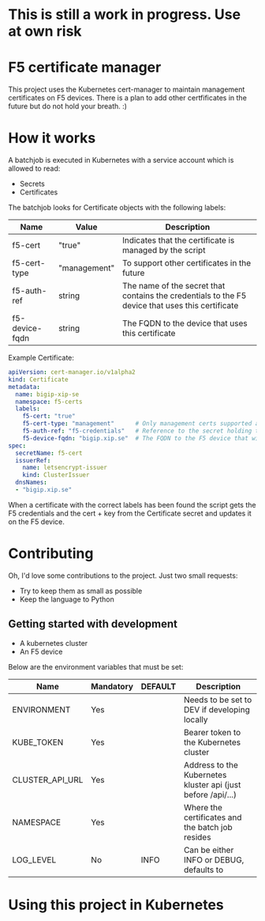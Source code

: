 # This is still a work in progress. Use at own risk

# F5 certificate manager

This project uses the Kubernetes cert-manager to maintain management certificates on F5 devices.
There is a plan to add other certfificates in the future but do not hold your breath. :)

# How it works
A batchjob is executed in Kubernetes with a service account which is allowed to read:

* Secrets
* Certificates

The batchjob looks for Certificate objects with the following labels:

| Name           | Value        | Description                                                                                      |
|----------------|--------------|--------------------------------------------------------------------------------------------------|
| f5-cert        | "true"       | Indicates that the certificate is managed by the script                                          |
| f5-cert-type   | "management" | To support other certificates in the future                                                      |
| f5-auth-ref    | string       | The name of the secret that contains the credentials to the F5 device that uses this certificate |
| f5-device-fqdn | string       | The FQDN to the device that uses this certificate                                                |

Example Certificate:
```yaml
apiVersion: cert-manager.io/v1alpha2
kind: Certificate
metadata:
  name: bigip-xip-se
  namespace: f5-certs
  labels:
    f5-cert: "true"
    f5-cert-type: "management"      # Only management certs supported at the moment
    f5-auth-ref: "f5-credentials"   # Reference to the secret holding the credentials (same namespace)
    f5-device-fqdn: "bigip.xip.se"  # The FQDN to the F5 device that will be updated
spec:
  secretName: f5-cert
  issuerRef:
    name: letsencrypt-issuer
    kind: ClusterIssuer
  dnsNames:
  - "bigip.xip.se"
```

When a certificate with the correct labels has been found the script gets the F5 credentials and the cert + key from the Certificate secret and updates it on the F5 device.


# Contributing
Oh, I'd love some contributions to the project. Just two small requests:

* Try to keep them as small as possible
* Keep the language to Python

## Getting started with development

* A kubernetes cluster
* An F5 device

Below are the environment variables that must be set:

| Name            | Mandatory | DEFAULT | Description                                                  |
|-----------------|-----------|---------|--------------------------------------------------------------|
| ENVIRONMENT     | Yes       |         | Needs to be set to DEV if developing locally                 |
| KUBE_TOKEN      | Yes       |         | Bearer token to the Kubernetes cluster                       |
| CLUSTER_API_URL | Yes       |         | Address to the Kubernetes kluster api (just before /api/...) |
| NAMESPACE       | Yes       |         | Where the certificates and the batch job resides             |
| LOG_LEVEL       | No        | INFO    | Can be either INFO or DEBUG, defaults to                     |

# Using this project in Kubernetes

